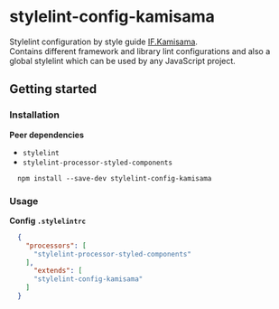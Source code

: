 # stylelint-config-kamisama

Stylelint configuration by style guide [IF.Kamisama](https://github.com/furdzik/IF.Kamisama).  
Contains different framework and library lint configurations and also a global stylelint which can be used by any JavaScript project.

## Getting started

### Installation

**Peer dependencies**
- `stylelint`
- `stylelint-processor-styled-components`

```
  npm install --save-dev stylelint-config-kamisama
```

### Usage

**Config `.stylelintrc`**

```json
  {
    "processors": [
      "stylelint-processor-styled-components"
    ],
      "extends": [
      "stylelint-config-kamisama"
    ]
  }
```
